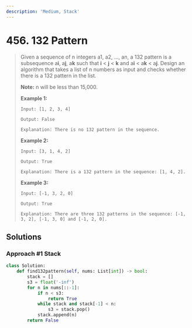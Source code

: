 ```yaml
---
description: 'Medium, Stack'
---
```


# 456. 132 Pattern

> Given a sequence of n integers a1, a2, ..., an, a 132 pattern is a subsequence a**i**, a**j**, a**k** such that **i** &lt; **j** &lt; **k** and a**i** &lt; a**k** &lt; a**j**. Design an algorithm that takes a list of n numbers as input and checks whether there is a 132 pattern in the list.
>
> **Note:** n will be less than 15,000.
>
> **Example 1:**  
>
>
> ```text
> Input: [1, 2, 3, 4]
>
> Output: False
>
> Explanation: There is no 132 pattern in the sequence.
> ```
>
> **Example 2:**  
>
>
> ```text
> Input: [3, 1, 4, 2]
>
> Output: True
>
> Explanation: There is a 132 pattern in the sequence: [1, 4, 2].
> ```
>
> **Example 3:**  
>
>
> ```text
> Input: [-1, 3, 2, 0]
>
> Output: True
>
> Explanation: There are three 132 patterns in the sequence: [-1, 3, 2], [-1, 3, 0] and [-1, 2, 0].
> ```

## Solutions

### Approach \#1 Stack

```python
class Solution:
    def find132pattern(self, nums: List[int]) -> bool:
        stack = []
        s3 = float('-inf')
        for n in nums[::-1]:
            if n < s3:
                return True
            while stack and stack[-1] < n:
                s3 = stack.pop()
            stack.append(n)
        return False
```

